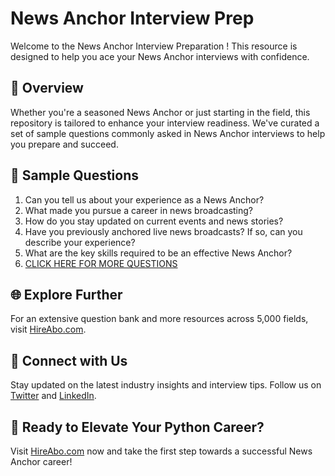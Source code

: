 # News Anchor Interview Prep

Welcome to the News Anchor Interview Preparation ! This resource is designed to help you ace your News Anchor interviews with confidence.

## 🚀 Overview

Whether you're a seasoned News Anchor or just starting in the field, this repository is tailored to enhance your interview readiness. We've curated a set of sample questions commonly asked in News Anchor interviews to help you prepare and succeed.

## 📝 Sample Questions

1. Can you tell us about your experience as a News Anchor?
2. What made you pursue a career in news broadcasting?
3. How do you stay updated on current events and news stories?
4. Have you previously anchored live news broadcasts? If so, can you describe your experience?
5. What are the key skills required to be an effective News Anchor?
6. [CLICK HERE FOR MORE QUESTIONS](https://hireabo.com/job/8_2_2/News%20Anchor)

## 🌐 Explore Further

For an extensive question bank and more resources across 5,000 fields, visit [HireAbo.com](https://www.hireabo.com).

## 📱 Connect with Us

Stay updated on the latest industry insights and interview tips. Follow us on [Twitter](https://twitter.com/hireabo) and [LinkedIn](https://www.linkedin.com/in/hire-abo-3609972a8/).

## 🚀 Ready to Elevate Your Python Career?

Visit [HireAbo.com](https://www.hireabo.com) now and take the first step towards a successful News Anchor career!